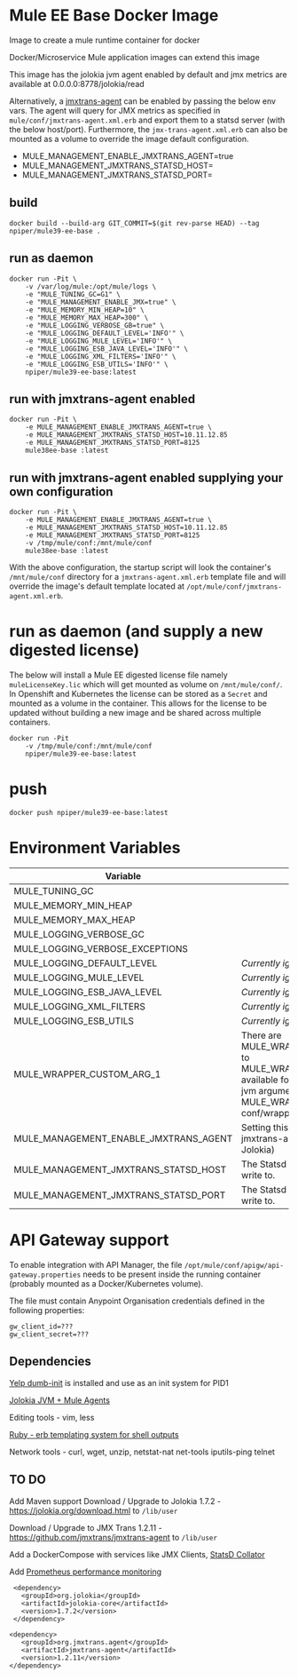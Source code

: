 # Mule EE Base Docker Image

Image to create a mule runtime container for docker

Docker/Microservice Mule application images can extend this image

This image has the jolokia jvm agent enabled by default and jmx metrics are available at 0.0.0.0:8778/jolokia/read

Alternatively, a [jmxtrans-agent](https://github.com/jmxtrans/jmxtrans-agent) can be enabled by passing the below env vars. The agent will query for JMX metrics as specified in `mule/conf/jmxtrans-agent.xml.erb` and export them to a statsd server (with the below host/port). Furthermore, the `jmx-trans-agent.xml.erb` can also be mounted as a volume to override the image default configuration.

* MULE_MANAGEMENT_ENABLE_JMXTRANS_AGENT=true
* MULE_MANAGEMENT_JMXTRANS_STATSD_HOST=<STATSD HOST>
* MULE_MANAGEMENT_JMXTRANS_STATSD_PORT=<STATSD PORT>

## build
```
docker build --build-arg GIT_COMMIT=$(git rev-parse HEAD) --tag npiper/mule39-ee-base .
```

## run as daemon
```
docker run -Pit \
    -v /var/log/mule:/opt/mule/logs \
    -e "MULE_TUNING_GC=G1" \
    -e "MULE_MANAGEMENT_ENABLE_JMX=true" \
    -e "MULE_MEMORY_MIN_HEAP=10" \
    -e "MULE_MEMORY_MAX_HEAP=300" \
    -e "MULE_LOGGING_VERBOSE_GB=true" \
    -e "MULE_LOGGING_DEFAULT_LEVEL='INFO'" \
    -e "MULE_LOGGING_MULE_LEVEL='INFO'" \
    -e "MULE_LOGGING_ESB_JAVA_LEVEL='INFO'" \
    -e "MULE_LOGGING_XML_FILTERS='INFO'" \
    -e "MULE_LOGGING_ESB_UTILS='INFO'" \
    npiper/mule39-ee-base:latest
```
## run with jmxtrans-agent enabled
```
docker run -Pit \
    -e MULE_MANAGEMENT_ENABLE_JMXTRANS_AGENT=true \
    -e MULE_MANAGEMENT_JMXTRANS_STATSD_HOST=10.11.12.85
    -e MULE_MANAGEMENT_JMXTRANS_STATSD_PORT=8125
    mule38ee-base :latest
```
## run with jmxtrans-agent enabled supplying your own configuration
```
docker run -Pit \
    -e MULE_MANAGEMENT_ENABLE_JMXTRANS_AGENT=true \
    -e MULE_MANAGEMENT_JMXTRANS_STATSD_HOST=10.11.12.85
    -e MULE_MANAGEMENT_JMXTRANS_STATSD_PORT=8125
    -v /tmp/mule/conf:/mnt/mule/conf
    mule38ee-base :latest
```
With the above configuration, the startup script will look the container's `/mnt/mule/conf` directory for a `jmxtrans-agent.xml.erb` template file and will override the image's default template located at `/opt/mule/conf/jmxtrans-agent.xml.erb`.

# run as daemon (and supply a new digested license)
The below will install a Mule EE digested license file namely `muleLicenseKey.lic` which will get mounted as volume on `/mnt/mule/conf/`. 
In Openshift and Kubernetes the license can be stored as a `Secret` and mounted as a volume in the container. This allows for the license to be updated without building a new image and be shared across multiple containers.
```
docker run -Pit 
    -v /tmp/mule/conf:/mnt/mule/conf
    npiper/mule39-ee-base:latest
```

# push
```
docker push npiper/mule39-ee-base:latest
```

# Environment Variables


| Variable | Description
| -------- | -----------
| MULE_TUNING_GC |
| MULE_MEMORY_MIN_HEAP |
| MULE_MEMORY_MAX_HEAP |
| MULE_LOGGING_VERBOSE_GC |
| MULE_LOGGING_VERBOSE_EXCEPTIONS |
| MULE_LOGGING_DEFAULT_LEVEL | _Currently ignored_
| MULE_LOGGING_MULE_LEVEL | _Currently ignored_
| MULE_LOGGING_ESB_JAVA_LEVEL | _Currently ignored_
| MULE_LOGGING_XML_FILTERS | _Currently ignored_
| MULE_LOGGING_ESB_UTILS | _Currently ignored_
| MULE_WRAPPER_CUSTOM_ARG_1 | There are MULE_WRAPPER_CUSTOM_ARG_1 to MULE_WRAPPER_CUSTOM_ARG_10 available for defining extra custom jvm arguments, if more needed, add MULE_WRAPPER_CUSTOM_ARG_<n> to conf/wrapper.conf.erb
| MULE_MANAGEMENT_ENABLE_JMXTRANS_AGENT | Setting this to true will enable jmxtrans-agent (and disable Jolokia)
| MULE_MANAGEMENT_JMXTRANS_STATSD_HOST | The Statsd host jmxtrans-agent will write to.
| MULE_MANAGEMENT_JMXTRANS_STATSD_PORT | The Statsd port jmxtrans-agent will write to.

# API Gateway support

To enable integration with API Manager, the file `/opt/mule/conf/apigw/api-gateway.properties` needs to be present inside the running container (probably mounted as a Docker/Kubernetes volume).

The file must contain Anypoint Organisation credentials defined in the following properties:

```
gw_client_id=???
gw_client_secret=???
```

## Dependencies

[Yelp dumb-init](https://github.com/Yelp/dumb-init) is installed and use as an init system for PID1

[Jolokia JVM + Mule Agents](https://jolokia.org/agent/mule.html)

Editing tools - vim, less

[Ruby - erb templating system for shell outputs](https://docs.ruby-lang.org/en/2.3.0/ERB.html)

Network tools - curl, wget, unzip, netstat-nat net-tools iputils-ping telnet

## TO DO

Add Maven support
Download / Upgrade to Jolokia 1.7.2 - https://jolokia.org/download.html to `/lib/user`

Download / Upgrade to JMX Trans 1.2.11 - https://github.com/jmxtrans/jmxtrans-agent to `/lib/user`

Add a DockerCompose with services like JMX Clients, [StatsD Collator](https://hub.docker.com/r/statsd/statsd)

Add [Prometheus performance monitoring](https://prometheus.io/docs/prometheus/latest/installation/)


```
 <dependency>
   <groupId>org.jolokia</groupId>
   <artifactId>jolokia-core</artifactId>
   <version>1.7.2</version>
 </dependency>
 ```

 ```
 <dependency>
    <groupId>org.jmxtrans.agent</groupId>
    <artifactId>jmxtrans-agent</artifactId>
    <version>1.2.11</version>
</dependency>
```